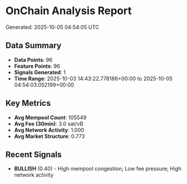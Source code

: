 # OnChain Analysis Report
Generated: 2025-10-05 04:54:05 UTC

## Data Summary
- **Data Points**: 96
- **Feature Points**: 96
- **Signals Generated**: 1
- **Time Range**: 2025-10-03 14:43:22.778186+00:00 to 2025-10-05 04:54:03.052199+00:00

## Key Metrics
- **Avg Mempool Count**: 105549
- **Avg Fee (30min)**: 3.0 sat/vB
- **Avg Network Activity**: 1.000
- **Avg Market Structure**: 0.773

## Recent Signals
- **BULLISH** (0.40) - High mempool congestion; Low fee pressure; High network activity
